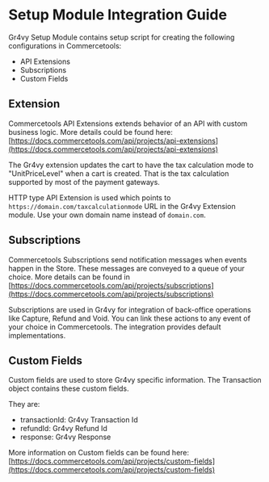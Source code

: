 # Setup Module Integration Guide

Gr4vy Setup Module contains setup script for creating the following configurations in Commercetools:

- API Extensions
- Subscriptions
- Custom Fields

## Extension

Commercetools API Extensions extends behavior of an API with custom business logic. More details could be found here: [https://docs.commercetools.com/api/projects/api-extensions](https://docs.commercetools.com/api/projects/api-extensions)

The Gr4vy extension updates the cart to have the tax calculation mode to "UnitPriceLevel" when a cart is created. That is the tax calculation supported by most of the payment gateways.

HTTP type API Extension is used which points to `https://domain.com/taxcalculationmode` URL in the Gr4vy Extension module. Use your own domain name instead of `domain.com`.

## Subscriptions

Commercetools Subscriptions send notification messages when events happen in the Store. These messages are conveyed to a queue of your choice. More details can be found in [https://docs.commercetools.com/api/projects/subscriptions](https://docs.commercetools.com/api/projects/subscriptions)

Subscriptions are used in Gr4vy for integration of back-office operations like Capture, Refund and Void. You can link these actions to any event of your choice in Commercetools. The integration provides default implementations.

## Custom Fields

Custom fields are used to store Gr4vy specific information. The Transaction object contains these custom fields.

They are:

- transactionId: Gr4vy Transaction Id
- refundId: Gr4vy Refund Id
- response: Gr4vy Response

More information on Custom fields can be found here: [https://docs.commercetools.com/api/projects/custom-fields](https://docs.commercetools.com/api/projects/custom-fields)